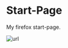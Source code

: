 # Start-Page
My firefox start-page.

![url](https://i.gyazo.com/b509eee62cfce053aa92a76ba603bda2.png)
